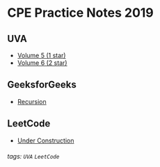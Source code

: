 # CPE Practice Notes 2019


UVA 
---
- [Volume 5 (1 star)](https://hackmd.io/@I6y340YLTQCHk6AephuyNA/HJTlyrQZ8)
- [Volume 6 (2 star)](https://gph.is/g/4Lx99vR)

GeeksforGeeks
---
- [Recursion](https://www.geeksforgeeks.org/recursion-practice-problems-solutions/)

LeetCode 
---
- [Under Construction](https://gph.is/g/4Lx99vR)


###### tags: `UVA` `LeetCode`


